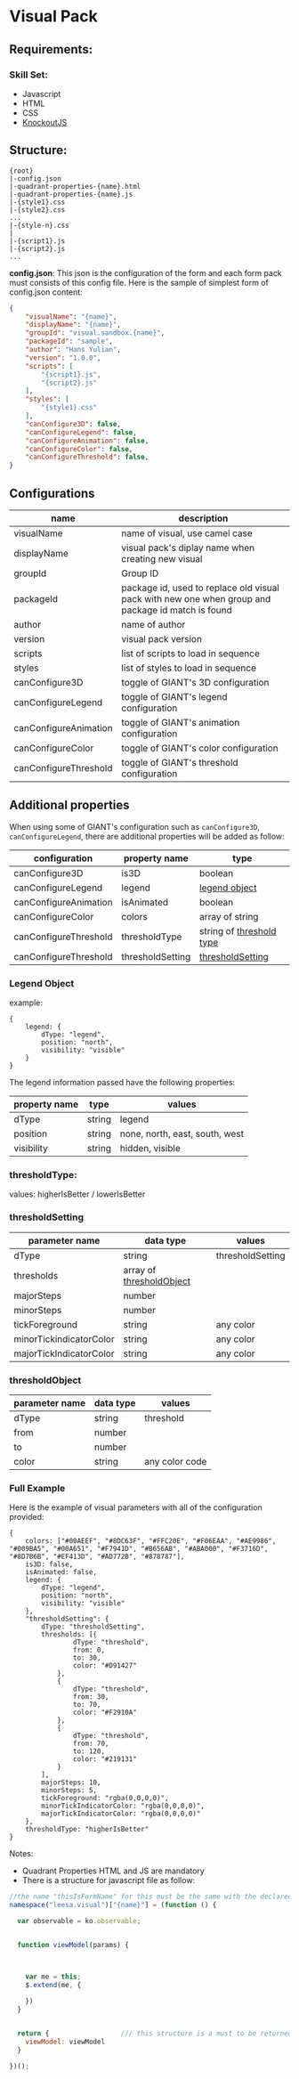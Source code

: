 # Visual Pack

## Requirements:

### Skill Set: 
- Javascript
- HTML
- CSS
- [KnockoutJS](http://knockoutjs.com)


## Structure:

``` 
{root}
|-config.json
|-quadrant-properties-{name}.html
|-quadrant-properties-{name}.js
|-{style1}.css
|-{style2}.css
...
|-{style-n}.css
|
|-{script1}.js
|-{script2}.js
...
```

**config.json**: This json is the configuration of the form and each form pack must consists of this config file. Here is the sample of simplest form of config.json content:
``` json
{
    "visualName": "{name}",
    "displayName": "{name}",
    "groupId": "visual.sandbox.{name}",
    "packageId": "sample",
    "author": "Hans Yulian",
    "version": "1.0.0",
    "scripts": [
        "{script1}.js",
        "{script2}.js"
    ],
    "styles": [
        "{style1}.css"
    ],
    "canConfigure3D": false,
    "canConfigureLegend": false,
    "canConfigureAnimation": false,
    "canConfigureColor": false,
    "canConfigureThreshold": false,
}
```

## Configurations
|name | description|
|-|-|
|visualName| name of visual, use camel case|
|displayName| visual pack's diplay name when creating new visual|
|groupId| Group ID|
|packageId| package id, used to replace old visual pack with new one when group and package id match is found|
|author| name of author |
|version| visual pack version|
|scripts| list of scripts to load in sequence|
|styles| list of styles to load in sequence|
|canConfigure3D| toggle of GIANT's 3D configuration |
|canConfigureLegend| toggle of GIANT's legend configuration |
|canConfigureAnimation| toggle of GIANT's animation configuration|
|canConfigureColor| toggle of GIANT's color configuration|
|canConfigureThreshold | toggle of GIANT's threshold configuration |

## Additional properties
When using some of GIANT's configuration such as ```canConfigure3D```, ```canConfigureLegend```, there are additional properties will be added as follow:

| configuration | property name | type | 
| - | - | - |
| canConfigure3D | is3D | boolean |
| canConfigureLegend | legend | [legend object](https://github.com/fx-giant/giant-documentations/blob/master/visual/visual-pack.md#legend-object) |
| canConfigureAnimation | isAnimated | boolean |
| canConfigureColor | colors | array of string |
| canConfigureThreshold | thresholdType | string of [threshold type](https://github.com/fx-giant/giant-documentations/blob/master/visual/visual-pack.md#thresholdtype) |
| canConfigureThreshold | thresholdSetting | [thresholdSetting](https://github.com/fx-giant/giant-documentations/blob/master/visual/visual-pack.md#thresholdsetting) |

### Legend Object
example:
```
{
    legend: {
        dType: "legend",
        position: "north",
        visibility: "visible"
    }
}
```

The legend information passed have the following properties:

| property name | type | values |
| - | - | - |
| dType | string | legend |
| position | string | none, north, east, south, west |
| visibility | string | hidden, visible |

### thresholdType: 
values: higherIsBetter / lowerIsBetter

### thresholdSetting

| parameter name | data type | values |
| - | - | - |
| dType | string | thresholdSetting | 
| thresholds | array of [thresholdObject](https://github.com/fx-giant/giant-documentations/blob/master/visual/visual-pack.md#thresholdobject)  |  |
| majorSteps | number | |
| minorSteps | number | |
| tickForeground | string | any color |
| minorTickindicatorColor | string | any color |
| majorTickIndicatorColor | string | any color |


### thresholdObject

| parameter name | data type | values |
| - | - | - |
| dType | string | threshold |
| from | number |  |
| to | number | |
| color | string | any color code |

### Full Example
Here is the example of visual parameters with all of the configuration provided:
```
{
    colors: ["#00AEEF", "#8DC63F", "#FFC20E", "#F06EAA", "#AE9986", "#009BA5", "#00A651", "#F7941D", "#B656AB", "#ABA000", "#F3716D", "#8D7B6B", "#EF413D", "#AD772B", "#878787"],
    is3D: false,
    isAnimated: false,
    legend: {
        dType: "legend",
        position: "north",
        visibility: "visible"
    },
    "thresholdSetting": {
        dType: "thresholdSetting",
        thresholds: [{
                dType: "threshold",
                from: 0,
                to: 30,
                color: "#D91427"
            },
            {
                dType: "threshold",
                from: 30,
                to: 70,
                color: "#F2910A"
            },
            {
                dType: "threshold",
                from: 70,
                to: 120,
                color: "#219131"
            }
        ],
        majorSteps: 10,
        minorSteps: 5,
        tickForeground: "rgba(0,0,0,0)",
        minorTickIndicatorColor: "rgba(0,0,0,0)",
        majorTickIndicatorColor: "rgba(0,0,0,0)"
    },
    thresholdType: "higherIsBetter"
}
```

Notes:
- Quadrant Properties HTML and JS are mandatory
- There is a structure for javascript file as follow:
``` js
//the name "thisIsFormName" for this must be the same with the declared as form name in config json
namespace("leesa.visual")["{name}"] = (function () {

  var observable = ko.observable;


  function viewModel(params) {



    var me = this;
    $.extend(me, {
      
    })
  }


  return {                  /// this structure is a must to be returned for the GIANT to use
    viewModel: viewModel
  }

})();

```
